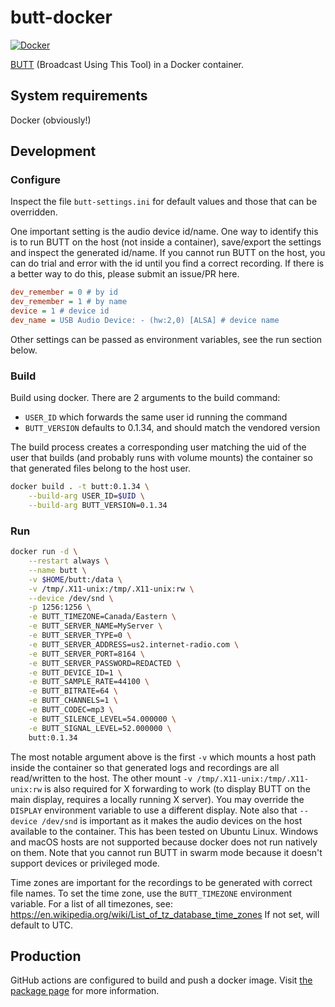 # butt-docker

[![Docker](https://github.com/hammady/butt-docker/workflows/Docker/badge.svg)](https://github.com/hammady/butt-docker/actions/workflows/docker-build-push.yml)

[BUTT](http://danielnoethen.de/butt/) (Broadcast Using This Tool) in a Docker container.

## System requirements

Docker (obviously!)

## Development
### Configure

Inspect the file `butt-settings.ini` for default values and those that can be overridden.

One important setting is the audio device id/name. One way to identify this
is to run BUTT on the host (not inside a container), save/export the settings and
inspect the generated id/name. If you cannot run BUTT on the host, you can do trial and error
with the id until you find a correct recording. If there is a better way to do this,
please submit an issue/PR here. 

```ini
dev_remember = 0 # by id
dev_remember = 1 # by name
device = 1 # device id
dev_name = USB Audio Device: - (hw:2,0) [ALSA] # device name
```

Other settings can be passed as environment variables, see the run section below.

### Build

Build using docker. There are 2 arguments to the build command:
- `USER_ID` which forwards the same user id running the command
- `BUTT_VERSION` defaults to 0.1.34, and should match the vendored version

The build process creates a corresponding user matching the uid of the user
that builds (and probably runs with volume mounts) the container so that generated
files belong to the host user.

```bash
docker build . -t butt:0.1.34 \
    --build-arg USER_ID=$UID \
    --build-arg BUTT_VERSION=0.1.34
```

### Run

```bash
docker run -d \
    --restart always \
    --name butt \
    -v $HOME/butt:/data \
    -v /tmp/.X11-unix:/tmp/.X11-unix:rw \
    --device /dev/snd \
    -p 1256:1256 \
    -e BUTT_TIMEZONE=Canada/Eastern \
    -e BUTT_SERVER_NAME=MyServer \
    -e BUTT_SERVER_TYPE=0 \
    -e BUTT_SERVER_ADDRESS=us2.internet-radio.com \
    -e BUTT_SERVER_PORT=8164 \
    -e BUTT_SERVER_PASSWORD=REDACTED \
    -e BUTT_DEVICE_ID=1 \
    -e BUTT_SAMPLE_RATE=44100 \
    -e BUTT_BITRATE=64 \
    -e BUTT_CHANNELS=1 \
    -e BUTT_CODEC=mp3 \
    -e BUTT_SILENCE_LEVEL=54.000000 \
    -e BUTT_SIGNAL_LEVEL=52.000000 \
    butt:0.1.34
```

The most notable argument above is the first `-v` which mounts a host path inside
the container so that generated logs and recordings are all read/written
to the host. The other mount `-v /tmp/.X11-unix:/tmp/.X11-unix:rw` is also required
for X forwarding to work (to display BUTT on the main display, requires a locally running X server).
You may override the `DISPLAY` environment variable to use a different display.
Note also that `--device /dev/snd` is important as it makes the audio
devices on the host available to the container. This has been tested on Ubuntu Linux.
Windows and macOS hosts are not supported because docker does not run natively on them.
Note that you cannot run BUTT in swarm mode because it doesn't support devices or privileged mode.

Time zones are important for the recordings to be generated with correct file names.
To set the time zone, use the `BUTT_TIMEZONE` environment variable.
For a list of all timezones, see: https://en.wikipedia.org/wiki/List_of_tz_database_time_zones
If not set, will default to UTC.

## Production

GitHub actions are configured to build and push a docker image.
Visit [the package page](https://github.com/hammady/butt-docker/pkgs/container/butt)
for more information.